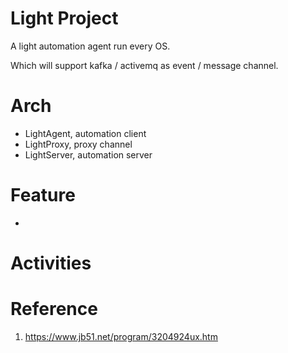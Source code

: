 # Light Project

A light automation agent run every OS.

Which will support kafka / activemq as event / message channel.

# Arch
* LightAgent, automation client
* LightProxy, proxy channel
* LightServer, automation server

# Feature
* 

# Activities


# Reference
1. https://www.jb51.net/program/3204924ux.htm